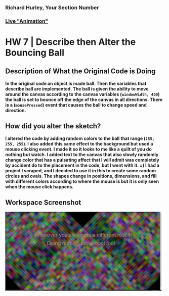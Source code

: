 ### Richard Hurley, Your Section Number

### [Live "Animation"](https://richardhurley08.github.io/120-work/HW-7/)

# HW 7 | Describe then Alter the Bouncing Ball

## Description of What the Original Code is Doing
<b>In the original code an object is made ball. Then the variables that describe ball are implemented. The ball is given the ability to move around the canvas according to the canvas variables (`windowWidth, 400`) the ball is set to bounce off the edge of the canvas in all directions.  There is a (`mousePressed`) event that causes the ball to change speed and direction.</b>

## How did you alter the sketch?

<b>I altered the code by adding random colors to the ball that range (`255, 255, 255`). I also added this same effect to the background but used a mouse clicking event. I made it so it looks to me like a quilt of you do nothing but watch.  I added text to the canvas that also slowly randomly change color that has a pulsating affect that I will admit was completely by accident do to the placement in the code, but I went with it. =) I had a project I scraped, and I decided to use it in this to create some random circles and ovals. The shapes change in positions, dimensions, and fill with different colors according to where the mouse is but it is only seen when the mouse click happens.</b>


## Workspace Screenshot
![screenshot](images/screenshot.png)
